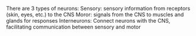 There are 3 types of neurons:
Sensory: sensory information from receptors (skin, eyes, etc.) to the CNS
Moror: signals from the CNS to muscles and glands for responses
Interneurons: Connect neurons with the CNS, facilitating communication between sensory and motor
